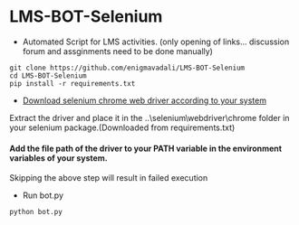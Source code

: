 # LMS-BOT-Selenium
* Automated Script for LMS activities. (only opening of links... discussion forum and assginments need to be done manually)


```terminal
git clone https://github.com/enigmavadali/LMS-BOT-Selenium
cd LMS-BOT-Selenium
pip install -r requirements.txt
```
* [Download selenium chrome web driver according to your system](https://chromedriver.storage.googleapis.com/index.html?path=2.38/)

Extract the driver and place it in the ..\selenium\webdriver\chrome folder in your selenium package.(Downloaded from requirements.txt)

#### Add the file path of the driver to your PATH variable in the environment variables of your system.
Skipping the above step will result in failed execution

* Run bot.py
```terminal
python bot.py
```


